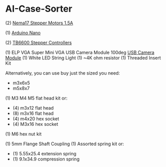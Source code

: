 # AI-Case-Sorter

(2) [Nema17 Stepper Motors 1.5A](https://www.amazon.com/STEPPERONLINE-Stepper-63-74oz-Connector-Extruder/dp/B07LF898KN)

(1) [Arduino Nano](https://www.amazon.com/DWEII-ATmega328P-Compatible-Arduino-Unsoldered/dp/B09VKTPPZR)

(2) [TB6600 Stepper Controllers](https://www.amazon.com/UsongShine-Stepper-Controller-Arduino-Printer/dp/B07HHS14VQ)

(1) ELP VGA Super Mini VGA USB Camera Module 100deg [USB Camera Module](https://www.amazon.com/dp/B01DRG250Q)
(1) White LED String Light [](https://www.amazon.com/Waterproof-Operated-Decoration-Christmas-Holiday/dp/B01837ULSC)
(1) ~4K ohm resistor [](https://www.amazon.com/dp/B0185FHL30)
(1) Threaded Insert Kit [](https://www.amazon.com/Hilitchi-Threaded-Embedment-Printing-Assortment/dp/B08Z86Z85R)

Alternatively, you can use buy just the sized you need:
- m3x6x5 [](https://www.amazon.com/Hilitchi-Threaded-Embedment-Printing-Assortment/dp/B08Z89R4HP)
- m5x8x7 [](https://www.amazon.com/Hilitchi-Threaded-Embedment-Printing-Assortment/dp/B08Z89Q6F7)

(1) M3 M4 M5 flat head kit [](https://www.amazon.com/gp/product/B077ZWV6T2)
or: 
- (4) m3x12 flat head
- (8) m3x16 flat head
- (4) m4x20 hex socket 
- (4) M3x16 hex socket

(1) M6 hex nut kit [](https://www.amazon.com/M6-1-0-Stainless-Thread-Bright-Finish/dp/B08Y8PV88V/)
 
(1) 5mm Flange Shaft Coupling [](https://www.amazon.com/gp/product/B07L1FMBBC)
(1) Assorted spring kit [](https://www.amazon.com/gp/product/B076XKY3JM)
or: 
- (1) 5.55x25.4 extension spring
- (1) 9.1x34.9 compression spring
